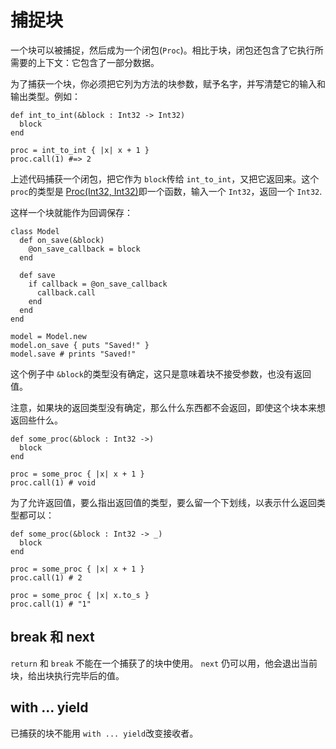 # 捕捉块

一个块可以被捕捉，然后成为一个闭包(`Proc`)。相比于块，闭包还包含了它执行所需要的上下文：它包含了一部分数据。

为了捕获一个块，你必须把它列为方法的块参数，赋予名字，并写清楚它的输入和输出类型。例如：

```crystal
def int_to_int(&block : Int32 -> Int32)
  block
end

proc = int_to_int { |x| x + 1 }
proc.call(1) #=> 2
```

上述代码捕获一个闭包，把它作为 `block`传给 `int_to_int`，又把它返回来。这个 `proc`的类型是 [Proc(Int32, Int32)](http://crystal-lang.org/api/Proc.html)即一个函数，输入一个 `Int32`，返回一个 `Int32`.

这样一个块就能作为回调保存：

```crystal
class Model
  def on_save(&block)
    @on_save_callback = block
  end

  def save
    if callback = @on_save_callback
      callback.call
    end
  end
end

model = Model.new
model.on_save { puts "Saved!" }
model.save # prints "Saved!"
```

这个例子中 `&block`的类型没有确定，这只是意味着块不接受参数，也没有返回值。

注意，如果块的返回类型没有确定，那么什么东西都不会返回，即使这个块本来想返回些什么。

```crystal
def some_proc(&block : Int32 ->)
  block
end

proc = some_proc { |x| x + 1 }
proc.call(1) # void
```

为了允许返回值，要么指出返回值的类型，要么留一个下划线，以表示什么返回类型都可以：

```crystal
def some_proc(&block : Int32 -> _)
  block
end

proc = some_proc { |x| x + 1 }
proc.call(1) # 2

proc = some_proc { |x| x.to_s }
proc.call(1) # "1"
```

## break 和 next

`return` 和 `break` 不能在一个捕获了的块中使用。 `next` 仍可以用，他会退出当前块，给出块执行完毕后的值。

## with ... yield

已捕获的块不能用 `with ... yield`改变接收者。
